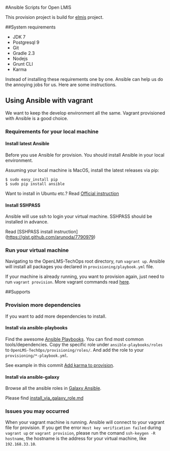 #Ansible Scripts for Open LMIS

This provision project is build for [elmis](https://github.com/USAID-DELIVER-PROJECT/elmis) project.

##System requirements
* JDK 7
* Postgresql 9
* Git
* Gradle 2.3
* Nodejs
* Grunt CLI
* Karma

Instead of installing these requirements one by one. Ansible can help us do the annoying jobs for us. Here are some instructions.

## Using Ansible with vagrant
We want to keep the develop environment all the same. Vagrant provisioned with Ansible is a good choice.

### Requirements for your local machine

#### Install latest Ansible
Before you use Ansible for provision. You should install Ansible in your local environment.

Assuming your local machine is MacOS, install the latest releases via pip:

```
$ sudo easy_install pip
$ sudo pip install ansible
```

Want to install in Ubuntu etc.? Read [Official instruction](http://docs.ansible.com/intro_installation.html)

#### Install SSHPASS

Ansible will use ssh to login your virtual machine. SSHPASS should be installed in advance.

Read [SSHPASS install instruction] (https://gist.github.com/arunoda/7790979)

### Run your virtual machine

Navigating to the OpenLMS-TechOps root directory, run `vagrant up`. Ansible will install all packages you declared in `provisioning/playbook.yml` file.

If your machine is already running, you want to provision again, just need to run `vagrant provision`. More vagrant commands read [here](http://docs.vagrantup.com/v2/cli/).

##Supports

### Provision more dependencies
If you want to add more dependencies to install.

#### Install via ansible-playbooks

Find the awesome [Ansible Playbooks](https://github.com/snowplow/ansible-playbooks). You can find most common tools/dependencies. Copy the specific role under `ansible-playbooks/roles` to `OpenLMS-TechOps/provisioning/roles/`. And add the role to your `provisioning/*-playbook.yml`.

See example in this commit [Add karma to provision](https://github.com/gongmingqm10/OpenLMIS-TechOps/commit/d074174cd2285df6dc5ba64e27aaa033547f1211).

#### Install via ansible-galaxy

Browse all the ansible roles in [Galaxy Ansible](https://galaxy.ansible.com/list#/roles).

Please find [install_via_galaxy_role.md](https://github.com/gongmingqm10/OpenLMIS-TechOps/blob/master/install_via_galaxy_roles.md)

### Issues you may occurred
When your vagrant machine is running. Ansible will connect to your vagrant file for provision. If you get the error `Host key verification failed` during `vagrant up` or `vagrant provision`, please run the comand `ssh-keygen -R hostname`, the hostname is the address for your virtual machine, like `192.168.33.10`.

